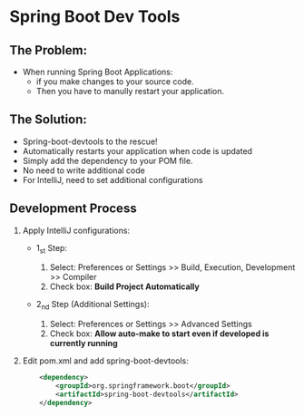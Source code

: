 # Spring Boot Dev Tools
## The Problem:
- When running Spring Boot Applications:
    - if you make changes to your source code.
    - Then you have to manully restart your application.

## The Solution:
- Spring-boot-devtools to the rescue!
- Automatically restarts your application when code is updated
- Simply add the dependency to your POM file.
- No need to write additional code
- For IntelliJ, need to set additional configurations

## Development Process
1. Apply IntelliJ configurations:
    - 1<sub>st</sub> Step:
        1. Select: Preferences or Settings >> Build, Execution, Development >> Compiler
        2. Check box: **Build Project Automatically**
    
    - 2<sub>nd</sub> Step (Additional Settings):
        1. Select: Preferences or Settings >> Advanced Settings
        2. Check box: **Allow auto-make to start even if developed is currently running**

    
2. Edit pom.xml and add spring-boot-devtools:
    ```xml
        <dependency>
            <groupId>org.springframework.boot</groupId>
            <artifactId>spring-boot-devtools</artifactId>
        </dependency>
    ```